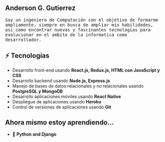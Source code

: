 <h2> Anderson G. Gutierrez</h2>

<samp>Soy un ingeniero de Computación con el objetivo de formarme ampliamente, siempre en busca de ampliar mis habilidades, así como encontrar nuevas y fascinantes tecnologías para evolucionar en el ambito de la informatica como desarrollador.</samp>

## ⚡ Tecnologías

- Desarrollo front-end usando **React.js, Redux.js, HTML con JavaScript y CSS**
- Desarrollo backend usando **Node.js, Express.js**
- Manejo de bases de datos relacionales y no relacionales usando **PostgreSQL y MongoDB**
- Desarrollo aplicaciones móviles usando **React Native**
- Despliegue de aplicaciones usando **Heroku**
- Control de versiones de aplicaciones usando **Git**

## Ahora mismo estoy aprendiendo...

- :snake: **Python and Django**
